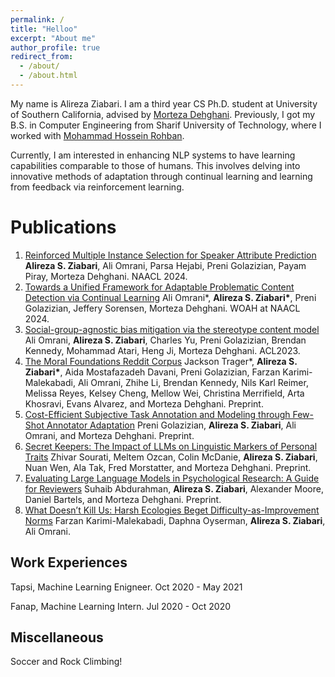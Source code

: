 ```yaml
---
permalink: /
title: "Helloo"
excerpt: "About me"
author_profile: true
redirect_from: 
  - /about/
  - /about.html
---
```


My name is Alireza Ziabari. I am a third year CS Ph.D. student at University of Southern California, advised by [Morteza Dehghani](https://www.mola-lab.org/people). Previously, I got my B.S. in Computer Engineering from Sharif University of Technology, where I worked with [Mohammad Hossein Rohban](https://sharif.edu/~rohban/index.html).

Currently, I am interested in enhancing NLP systems to have learning capabilities comparable to those of humans. This involves delving into innovative methods of adaptation through continual learning and learning from feedback via reinforcement learning.

Publications 
======
1. [Reinforced Multiple Instance Selection for Speaker Attribute Prediction](https://aclanthology.org/2024.naacl-long.181.pdf) **Alireza S. Ziabari**, Ali Omrani, Parsa Hejabi, Preni Golazizian, Payam Piray, Morteza Dehghani. NAACL 2024.
1. [Towards a Unified Framework for Adaptable Problematic Content Detection via Continual Learning](https://aclanthology.org/2024.woah-1.7.pdf) Ali Omrani*, **Alireza S. Ziabari\***, Preni Golazizian, Jeffery Sorensen, Morteza Dehghani. WOAH at NAACL 2024.
1. [Social-group-agnostic bias mitigation via the stereotype content model](https://aclanthology.org/2023.acl-long.227/) Ali Omrani, **Alireza S. Ziabari**, Charles Yu, Preni Golazizian, Brendan Kennedy, Mohammad Atari, Heng Ji, Morteza Dehghani. ACL2023.
1. [The Moral Foundations Reddit Corpus](https://arxiv.org/pdf/2208.05545.pdf) Jackson Trager*, **Alireza S. Ziabari\***, Aida Mostafazadeh Davani, Preni Golazizian, Farzan Karimi-Malekabadi, Ali Omrani, Zhihe Li, Brendan Kennedy, Nils Karl Reimer, Melissa Reyes, Kelsey Cheng, Mellow Wei, Christina Merrifield, Arta Khosravi, Evans Alvarez, and Morteza Dehghani. Preprint.
1. [Cost-Efficient Subjective Task Annotation and Modeling through Few-Shot Annotator Adaptation](https://arxiv.org/pdf/2402.14101) Preni Golazizian, **Alireza S. Ziabari**, Ali Omrani, and Morteza Dehghani. Preprint.
1. [Secret Keepers: The Impact of LLMs on Linguistic Markers of Personal Traits](https://arxiv.org/pdf/2404.00267) Zhivar Sourati, Meltem Ozcan, Colin McDanie, **Alireza S. Ziabari**, Nuan Wen, Ala Tak, Fred Morstatter, and Morteza Dehghani. Preprint.
1. [Evaluating Large Language Models in Psychological Research: A Guide for Reviewers](https://osf.io/preprints/psyarxiv/ag7hy) Suhaib Abdurahman, **Alireza S. Ziabari**, Alexander Moore, Daniel Bartels, and Morteza Dehghani. Preprint.
1. [What Doesn’t Kill Us: Harsh Ecologies Beget Difficulty-as-Improvement Norms](https://assets-eu.researchsquare.com/files/rs-4110737/v1_covered_c7ab1aaf-db4a-4048-b5f9-c81f152fece0.pdf?c=1714634992) Farzan Karimi-Malekabadi, Daphna Oyserman, **Alireza S. Ziabari**, Ali Omrani.

<!-- Education
------
May 2021 - Present, 
Ph.D. in Computer Science, University of Southern California.

Aug 2016 - Jul 2020, 
B.S. in Computer Engineering, Sharif University of Technology. -->

Work Experiences
------
Tapsi, Machine Learning Enigneer. Oct 2020 - May 2021

Fanap, Machine Learning Intern. Jul 2020 - Oct 2020

Miscellaneous
------
Soccer and Rock Climbing!